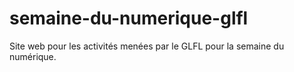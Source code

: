 # semaine-du-numerique-glfl
Site web pour les activités menées par le GLFL pour la semaine du numérique.
